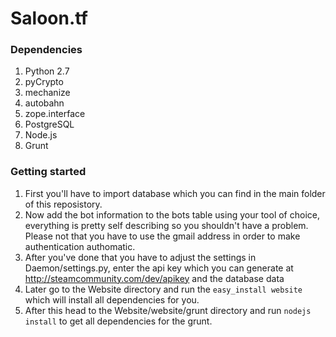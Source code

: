 Saloon.tf
=========
### Dependencies
1. Python 2.7
  1. pyCrypto
  2. mechanize
  3. autobahn
  4. zope.interface
2. PostgreSQL
3. Node.js
4. Grunt

### Getting started
1. First you'll have to import database which you can find in the main folder of this reposistory.
2. Now add the bot information to the bots table using your tool of choice, everything is pretty self describing so you shouldn't have a problem. Please not that you have to use the gmail address in order to make authentication authomatic.
3. After you've done that you have to adjust the settings in Daemon/settings.py, enter the api key which you can generate at http://steamcommunity.com/dev/apikey and the database data
4. Later go to the Website directory and run the ```easy_install website``` which will install all dependencies for you.
5. After this head to the Website/website/grunt directory and run ```nodejs install``` to get all dependencies for the grunt.
